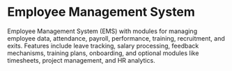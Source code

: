 # Employee Management System
Employee Management System (EMS) with modules for managing employee data, attendance, payroll, performance, training, recruitment, and exits. Features include leave tracking, salary processing, feedback mechanisms, training plans, onboarding, and optional modules like timesheets, project management, and HR analytics.
